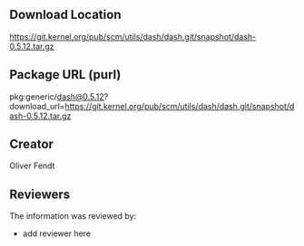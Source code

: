 ## Download Location

https://git.kernel.org/pub/scm/utils/dash/dash.git/snapshot/dash-0.5.12.tar.gz

## Package URL (purl)

pkg:generic/dash@0.5.12?download_url=https://git.kernel.org/pub/scm/utils/dash/dash.git/snapshot/dash-0.5.12.tar.gz

## Creator

Oliver Fendt

## Reviewers

The information was reviewed by:

* add reviewer here
